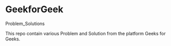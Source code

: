 # GeekforGeek
Problem_Solutions

This repo contain various Problem  and <POTO>  Solution from the platform Geeks for Geeks.
